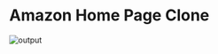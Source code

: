# Amazon Home Page Clone

![output](https://user-images.githubusercontent.com/105339279/172131814-675a1710-af46-4d96-a4ba-730d54d208db.png)
